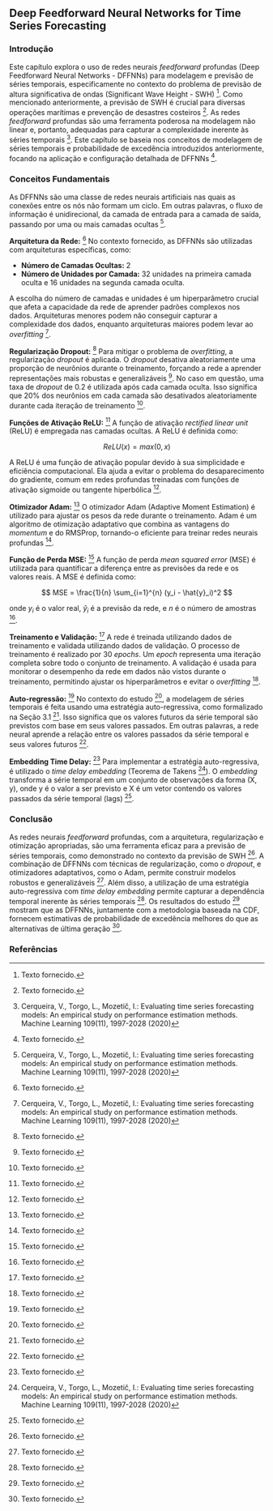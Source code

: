 ## Deep Feedforward Neural Networks for Time Series Forecasting

### Introdução
Este capítulo explora o uso de redes neurais *feedforward* profundas (Deep Feedforward Neural Networks - DFFNNs) para modelagem e previsão de séries temporais, especificamente no contexto do problema de previsão de altura significativa de ondas (Significant Wave Height - SWH) [^1]. Como mencionado anteriormente, a previsão de SWH é crucial para diversas operações marítimas e prevenção de desastres costeiros [^1]. As redes *feedforward* profundas são uma ferramenta poderosa na modelagem não linear e, portanto, adequadas para capturar a complexidade inerente às séries temporais [^4]. Este capítulo se baseia nos conceitos de modelagem de séries temporais e probabilidade de excedência introduzidos anteriormente, focando na aplicação e configuração detalhada de DFFNNs [^1].

### Conceitos Fundamentais
As DFFNNs são uma classe de redes neurais artificiais nas quais as conexões entre os nós não formam um ciclo. Em outras palavras, o fluxo de informação é unidirecional, da camada de entrada para a camada de saída, passando por uma ou mais camadas ocultas [^4].

**Arquitetura da Rede:** [^1]
No contexto fornecido, as DFFNNs são utilizadas com arquiteturas específicas, como:
*   **Número de Camadas Ocultas:** 2
*   **Número de Unidades por Camada:** 32 unidades na primeira camada oculta e 16 unidades na segunda camada oculta.

A escolha do número de camadas e unidades é um hiperparâmetro crucial que afeta a capacidade da rede de aprender padrões complexos nos dados. Arquiteturas menores podem não conseguir capturar a complexidade dos dados, enquanto arquiteturas maiores podem levar ao *overfitting* [^4].

**Regularização Dropout:** [^1]
Para mitigar o problema de *overfitting*, a regularização *dropout* é aplicada. O *dropout* desativa aleatoriamente uma proporção de neurônios durante o treinamento, forçando a rede a aprender representações mais robustas e generalizáveis [^1]. No caso em questão, uma taxa de *dropout* de 0.2 é utilizada após cada camada oculta. Isso significa que 20% dos neurônios em cada camada são desativados aleatoriamente durante cada iteração de treinamento [^1].

**Funções de Ativação ReLU:** [^1]
A função de ativação *rectified linear unit* (ReLU) é empregada nas camadas ocultas. A ReLU é definida como:

$$
ReLU(x) = max(0, x)
$$

A ReLU é uma função de ativação popular devido à sua simplicidade e eficiência computacional. Ela ajuda a evitar o problema do desaparecimento do gradiente, comum em redes profundas treinadas com funções de ativação sigmoide ou tangente hiperbólica [^1].

**Otimizador Adam:** [^1]
O otimizador Adam (Adaptive Moment Estimation) é utilizado para ajustar os pesos da rede durante o treinamento. Adam é um algoritmo de otimização adaptativo que combina as vantagens do *momentum* e do RMSProp, tornando-o eficiente para treinar redes neurais profundas [^1].

**Função de Perda MSE:** [^1]
A função de perda *mean squared error* (MSE) é utilizada para quantificar a diferença entre as previsões da rede e os valores reais. A MSE é definida como:

$$
MSE = \frac{1}{n} \sum_{i=1}^{n} (y_i - \hat{y}_i)^2
$$

onde $y_i$ é o valor real, $\hat{y}_i$ é a previsão da rede, e $n$ é o número de amostras [^1].

**Treinamento e Validação:** [^1]
A rede é treinada utilizando dados de treinamento e validada utilizando dados de validação. O processo de treinamento é realizado por 30 *epochs*. Um *epoch* representa uma iteração completa sobre todo o conjunto de treinamento. A validação é usada para monitorar o desempenho da rede em dados não vistos durante o treinamento, permitindo ajustar os hiperparâmetros e evitar o *overfitting* [^1].

**Auto-regressão:** [^1]
No contexto do estudo [^1], a modelagem de séries temporais é feita usando uma estratégia auto-regressiva, como formalizado na Seção 3.1 [^1]. Isso significa que os valores futuros da série temporal são previstos com base em seus valores passados. Em outras palavras, a rede neural aprende a relação entre os valores passados da série temporal e seus valores futuros [^1].

**Embedding Time Delay:** [^1]
Para implementar a estratégia auto-regressiva, é utilizado o *time delay embedding* (Teorema de Takens [^4]). O *embedding* transforma a série temporal em um conjunto de observações da forma (X, y), onde y é o valor a ser previsto e X é um vetor contendo os valores passados da série temporal (lags) [^1].

### Conclusão
As redes neurais *feedforward* profundas, com a arquitetura, regularização e otimização apropriadas, são uma ferramenta eficaz para a previsão de séries temporais, como demonstrado no contexto da previsão de SWH [^1]. A combinação de DFFNNs com técnicas de regularização, como o *dropout*, e otimizadores adaptativos, como o Adam, permite construir modelos robustos e generalizáveis [^1]. Além disso, a utilização de uma estratégia auto-regressiva com *time delay embedding* permite capturar a dependência temporal inerente às séries temporais [^1]. Os resultados do estudo [^1] mostram que as DFFNNs, juntamente com a metodologia baseada na CDF, fornecem estimativas de probabilidade de excedência melhores do que as alternativas de última geração [^1].

### Referências
[^1]: Texto fornecido.
[^4]: Cerqueira, V., Torgo, L., Mozetič, I.: Evaluating time series forecasting models: An empirical study on performance estimation methods. Machine Learning 109(11), 1997-2028 (2020)
<!-- END -->